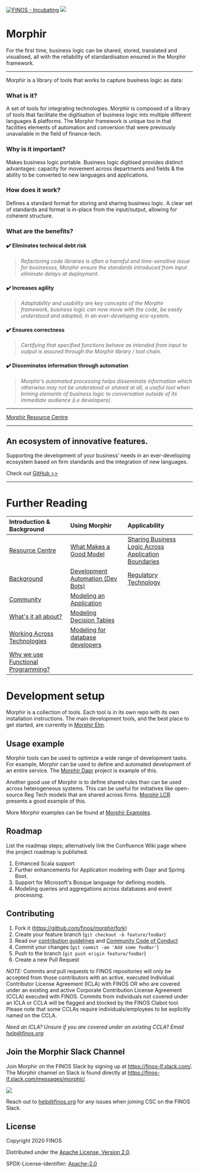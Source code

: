 [![FINOS - Incubating](https://cdn.jsdelivr.net/gh/finos/contrib-toolbox@master/images/badge-incubating.svg)](https://finosfoundation.atlassian.net/wiki/display/FINOS/Incubating)
[<img src="https://img.shields.io/badge/slack-@finos/morphir-green.svg?logo=slack">](https://finos-lf.slack.com/messages/morphir/)

# Morphir

For the first time, business logic can be shared, stored, translated and visualised, all with the reliability of standardisation ensured in the Morphir framework.

---

Morphir is a library of tools that works to capture business logic as data:

### What is it?

A set of tools for integrating technologies. Morphir is composed of a library of tools that facilitate the digitisation of business logic into multiple different languages & platforms. The Morphir framework is unique too in that facilities elements of automation and conversion that were previously unavailable in the field of finance-tech.

### Why is it important?

Makes business logic portable. Business logic digitised provides distinct advantages: capacity for movement across departments and fields & the ability to be converted to new languages and applications.

### How does it work?

Defines a standard format for storing and sharing business logic. A clear set of standards and format is in-place from the input/output, allowing for coherent structure.

### What are the benefits?

#### ✔️ Eliminates technical debt risk

> _Refactoring code libraries is often a harmful and time-sensitive issue for businesses, Morphir ensure the standards introduced from input eliminate delays at deployment._

#### ✔️ Increases agility

> _Adaptability and usability are key concepts of the Morphir framework, business logic can now move with the code, be easily understood and adopted, in an ever-developing eco-system._

#### ✔️ Ensures correctness

> _Certifying that specified functions behave as intended from input to output is assured through the Morphir library / tool chain._

#### ✔️ Disseminates information through automation

> _Morphir’s automated processing helps disseminate information which otherwise may not be understood or shared at all, a useful tool when brining elements of business logic to conversation outside of its immediate audience (i.e developers)._

---

[Morphir Resource Centre](https://morphir.zngly.com/)

---

## An ecosystem of innovative features.

Supporting the development of your business’ needs in an ever-developing ecosystem based on firm standards and the integration of new languages.

Check out [GitHub >>](https://github.com/stephengoldbaum/morphir-examples/tree/master/tutorial)

---

# Further Reading

| Introduction & Background                                          | Using Morphir                                                                                              | Applicability                                                                 |
| :----------------------------------------------------------------- | :--------------------------------------------------------------------------------------------------------- | :---------------------------------------------------------------------------- |
| [Resource Centre](https://morphir.zngly.com/)                      | [What Makes a Good Model](what-makes-a-good-domain-model)                                                  | [Sharing Business Logic Across Application Boundaries](shared_logic_modeling) |
| [Background](background)                                           | [Development Automation (Dev Bots)](dev_bots)                                                              | [Regulatory Technology](regtech_modeling)                                     |
| [Community](morphir_community)                                     | [Modeling an Application](application_modeling)                                                            |                                                                               |
| [What's it all about?](whats_it_about)                             | [Modeling Decision Tables](https://github.com/finos/morphir-examples/tree/master/src/Morphir/Sample/Rules) |                                                                               |
| [Working Across Technologies](work_across_languages_and_platforms) | [Modeling for database developers](modeling/modeling-for-database-developers.md)                           |                                                                               |
| [Why we use Functional Programming?](why_functional_programming)   |                                                                                                            |                                                                               |

# Development setup

Morphir is a collection of tools. Each tool is in its own repo with its own installation instructions. The main development tools, and the best place to get started, are currently in [Morphir Elm](https://github.com/finos/morphir-elm).

## Usage example

Morphir tools can be used to optimize a wide range of development tasks. For example, Morphir can be used to define and automated development of an entire service. The [Morphir Dapr](https://github.com/finos/morphir-dapr) project is example of this.

Another good use of Morphir is to define shared rules than can be used across heterogeneous systems. This can be useful for initiatives like open-source Reg Tech models that are shared across firms. [Morphir LCR](https://github.com/finos/morphir-examples/tree/master/src/Morphir/Sample/LCR) presents a good example of this.

More Morphir examples can be found at [Morphir Examples](https://github.com/finos/morphir-examples/).

## Roadmap

List the roadmap steps; alternatively link the Confluence Wiki page where the project roadmap is published.

1. Enhanced Scala support
2. Further enhancements for Application modeling with Dapr and Spring Boot.
3. Support for Microsoft's Bosque language for defining models.
4. Modeling queries and aggregations across databases and event processing.

## Contributing

1. Fork it (<https://github.com/finos/morphir/fork>)
2. Create your feature branch (`git checkout -b feature/fooBar`)
3. Read our [contribution guidelines](.github/CONTRIBUTING.md) and [Community Code of Conduct](https://www.finos.org/code-of-conduct)
4. Commit your changes (`git commit -am 'Add some fooBar'`)
5. Push to the branch (`git push origin feature/fooBar`)
6. Create a new Pull Request

_NOTE:_ Commits and pull requests to FINOS repositories will only be accepted from those contributors with an active, executed Individual Contributor License Agreement (ICLA) with FINOS OR who are covered under an existing and active Corporate Contribution License Agreement (CCLA) executed with FINOS. Commits from individuals not covered under an ICLA or CCLA will be flagged and blocked by the FINOS Clabot tool. Please note that some CCLAs require individuals/employees to be explicitly named on the CCLA.

_Need an ICLA? Unsure if you are covered under an existing CCLA? Email [help@finos.org](mailto:help@finos.org)_

## Join the Morphir Slack Channel

Join Morphir on the FINOS Slack by signing up at https://finos-lf.slack.com/. The Morphir channel on Slack is found directly at https://finos-lf.slack.com/messages/morphir/.

[<img src="https://img.shields.io/badge/slack-@finos/morphir-green.svg?logo=slack">](https://finos-lf.slack.com/messages/morphir/)

Reach out to help@finos.org for any issues when joining CSC on the FINOS Slack.

## License

Copyright 2020 FINOS

Distributed under the [Apache License, Version 2.0](http://www.apache.org/licenses/LICENSE-2.0).

SPDX-License-Identifier: [Apache-2.0](https://spdx.org/licenses/Apache-2.0)
